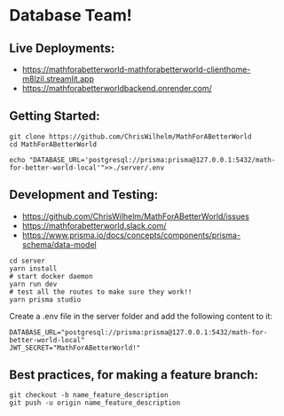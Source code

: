 # Database Team!

## Live Deployments:
- https://mathforabetterworld-mathforabetterworld-clienthome-m8lzil.streamlit.app
- https://mathforabetterworldbackend.onrender.com/


## Getting Started:
```
git clone https://github.com/ChrisWilhelm/MathForABetterWorld
cd MathForABetterWorld

echo "DATABASE_URL='postgresql://prisma:prisma@127.0.0.1:5432/math-for-better-world-local'">>./server/.env
```

## Development and Testing:
- https://github.com/ChrisWilhelm/MathForABetterWorld/issues
- https://mathforabetterworld.slack.com/
- https://www.prisma.io/docs/concepts/components/prisma-schema/data-model
```
cd server
yarn install
# start docker daemon
yarn run dev
# test all the routes to make sure they work!!
yarn prisma studio
```

Create a .env file in the server folder and add the following content to it:

```
DATABASE_URL="postgresql://prisma:prisma@127.0.0.1:5432/math-for-better-world-local"
JWT_SECRET="MathForABetterWorld!"
```

## Best practices, for making a feature branch:
```
git checkout -b name_feature_description
git push -u origin name_feature_description
```
